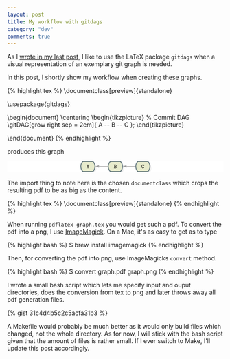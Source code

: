 ```yaml
---
layout: post
title: My workflow with gitdags
category: "dev"
comments: true
---
```


As I [wrote in my last post](http://hpurmann.com/2015/04/05/gitdags/), I like to
use the LaTeX package `gitdags` when a visual representation of an exemplary git
graph is needed.

In this post, I shortly show my workflow when creating these graphs.

{% highlight tex %}
\documentclass[preview]{standalone}

\usepackage{gitdags}

\begin{document}
    \centering
    \begin{tikzpicture}
      % Commit DAG
      \gitDAG[grow right sep = 2em]{
        A -- B -- C
      };
    \end{tikzpicture}

\end{document}
{% endhighlight %}

produces this graph

![Simple Commits](/assets/graphimages/commit-1.png)

The import thing to note here is the chosen `documentclass` which crops the
resulting pdf to be as big as the content.

{% highlight tex %}
\documentclass[preview]{standalone}
{% endhighlight %}

When running `pdflatex graph.tex` you would get such a pdf. To convert the pdf
into a png, I use [ImageMagick](http://www.imagemagick.org/). On a Mac, it's as
easy to get as to type

{% highlight bash %}
$ brew install imagemagick
{% endhighlight %}

Then, for converting the pdf into png, use ImageMagicks `convert` method.

{% highlight bash %}
$ convert graph.pdf graph.png
{% endhighlight %}

I wrote a small bash script which lets me specify input and ouput directories,
does the conversion from tex to png and later throws away all pdf generation
files.

{% gist 31c4d4b5c2c5acfa31b3 %}

A Makefile would probably be much better as it would only build files which
changed, not the whole directory. As for now, I will stick with the bash script
given that the amount of files is rather small. If I ever switch to Make, I'll update
this post accordingly.
